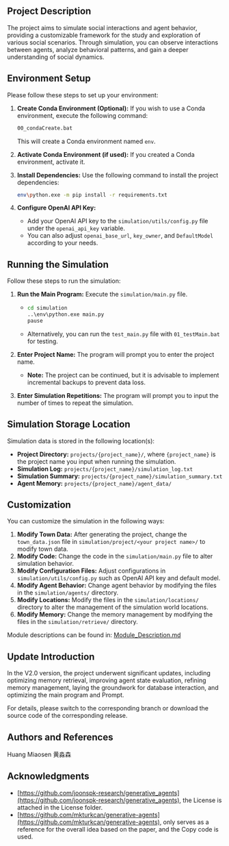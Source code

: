 ## Project Description

The project aims to simulate social interactions and agent behavior, providing a customizable framework for the study and exploration of various social scenarios. Through simulation, you can observe interactions between agents, analyze behavioral patterns, and gain a deeper understanding of social dynamics.

## Environment Setup

Please follow these steps to set up your environment:

1. **Create Conda Environment (Optional):** If you wish to use a Conda environment, execute the following command:

   ```bash
   00_condaCreate.bat
   ```

   This will create a Conda environment named `env`.

2. **Activate Conda Environment (if used):** If you created a Conda environment, activate it.

3. **Install Dependencies:** Use the following command to install the project dependencies:

   ```bash
   env\python.exe -m pip install -r requirements.txt
   ```

4. **Configure OpenAI API Key:**

   *   Add your OpenAI API key to the `simulation/utils/config.py` file under the `openai_api_key` variable.
   *   You can also adjust `openai_base_url`, `key_owner`, and `DefaultModel` according to your needs.

## Running the Simulation

Follow these steps to run the simulation:

1. **Run the Main Program:** Execute the `simulation/main.py` file.

   * ```bash
     cd simulation
     ..\env\python.exe main.py
     pause
     ```

   * Alternatively, you can run the `test_main.py` file with `01_testMain.bat` for testing.

2. **Enter Project Name:** The program will prompt you to enter the project name.

   *   **Note:** The project can be continued, but it is advisable to implement incremental backups to prevent data loss.

3. **Enter Simulation Repetitions:** The program will prompt you to input the number of times to repeat the simulation.

## Simulation Storage Location

Simulation data is stored in the following location(s):

*   **Project Directory:** `projects/{project_name}/`, where `{project_name}` is the project name you input when running the simulation.
*   **Simulation Log:** `projects/{project_name}/simulation_log.txt`
*   **Simulation Summary:** `projects/{project_name}/simulation_summary.txt`
*   **Agent Memory:** `projects/{project_name}/agent_data/`

## Customization

You can customize the simulation in the following ways:

1. **Modify Town Data:** After generating the project, change the `town_data.json` file in `simulation/project/<your project name>/` to modify town data.
2. **Modify Code:** Change the code in the `simulation/main.py` file to alter simulation behavior.
3. **Modify Configuration Files:** Adjust configurations in `simulation/utils/config.py` such as OpenAI API key and default model.
4. **Modify Agent Behavior:** Change agent behavior by modifying the files in the `simulation/agents/` directory.
5. **Modify Locations:** Modify the files in the `simulation/locations/` directory to alter the management of the simulation world locations.
6. **Modify Memory:** Change the memory management by modifying the files in the `simulation/retrieve/` directory.

Module descriptions can be found in:  [Module_Description.md](/docs/Module_Description.md)

## Update Introduction

In the V2.0 version, the project underwent significant updates, including optimizing memory retrieval, improving agent state evaluation, refining memory management, laying the groundwork for database interaction, and optimizing the main program and Prompt.

For details, please switch to the corresponding branch or download the source code of the corresponding release.

## Authors and References

Huang Miaosen 黄淼森

## Acknowledgments

*   [https://github.com/joonspk-research/generative_agents](https://github.com/joonspk-research/generative_agents), the License is attached in the License folder.
*   [https://github.com/mkturkcan/generative-agents](https://github.com/mkturkcan/generative-agents), only serves as a reference for the overall idea based on the paper, and the Copy code is used.